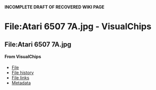 **INCOMPLETE DRAFT OF RECOVERED WIKI PAGE**

# File:Atari 6507 7A.jpg - VisualChips

## File:Atari 6507 7A.jpg

#### From VisualChips

- [File](#file)
- [File history](#filehistory)
- [File links](#filelinks)
- [Metadata](#metadata)

